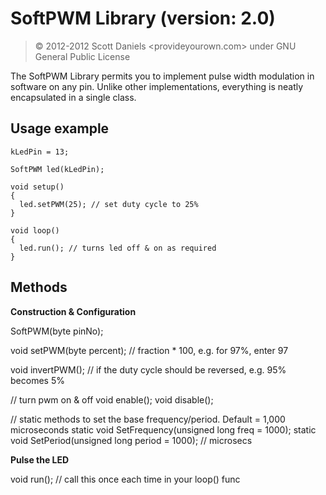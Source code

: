 # SoftPWM Library (version: 2.0)

> &copy; 2012-2012 Scott Daniels <provideyourown.com>
> under GNU General Public License

The SoftPWM Library permits you to implement pulse width modulation
in software on any pin. Unlike other implementations, everything is
neatly encapsulated in a single class.

## Usage example

    kLedPin = 13;

    SoftPWM led(kLedPin);

    void setup()
    {
      led.setPWM(25); // set duty cycle to 25%
    }

    void loop()
    {
      led.run(); // turns led off & on as required
    }

## Methods

**Construction & Configuration**

  SoftPWM(byte pinNo);

  void setPWM(byte percent); // fraction * 100, e.g. for 97%, enter 97

  void invertPWM(); // if the duty cycle should be reversed, e.g. 95% becomes 5%

  // turn pwm on & off
  void enable();
  void disable();

  // static methods to set the base frequency/period. Default = 1,000 microseconds
  static void SetFrequency(unsigned long freq = 1000);
  static void SetPeriod(unsigned long period = 1000); // microsecs

**Pulse the LED**

  void run(); // call this once each time in your loop() func

